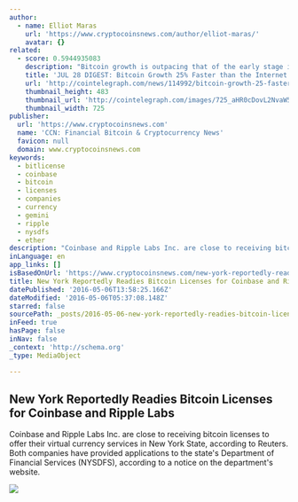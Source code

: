 ```yaml
---
author:
  - name: Elliot Maras
    url: 'https://www.cryptocoinsnews.com/author/elliot-maras/'
    avatar: {}
related:
  - score: 0.5944935083
    description: "Bitcoin growth is outpacing that of the early stage internet by almost 25%; an Estonian Angel List service will utilize Bitcoin's blockchain to secure its marketplace, and more top stories for July 28. In terms of investment, Bitcoin growth is outpacing that of the early stage internet by almost 25%, according to the latest figures compiled by IB Times UK."
    title: 'JUL 28 DIGEST: Bitcoin Growth 25% Faster than the Internet in 90s; Estonian Angel List Service Secures Marketplace with BTC Blockchain'
    url: 'http://cointelegraph.com/news/114992/bitcoin-growth-25-faster-than-the-internet-in-90s-estonian-angel-list-service-secures-marketplace-with-btc-blockchain'
    thumbnail_height: 483
    thumbnail_url: 'http://cointelegraph.com/images/725_aHR0cDovL2NvaW50ZWxlZ3JhcGguY29tL3N0b3JhZ2UvdXBsb2Fkcy92aWV3Lzk5MTkyNTk1NTE2YTJkMjFlYzE5NmJlZDM2MjYyNDQ1LnBuZw==.jpg'
    thumbnail_width: 725
publisher:
  url: 'https://www.cryptocoinsnews.com'
  name: 'CCN: Financial Bitcoin & Cryptocurrency News'
  favicon: null
  domain: www.cryptocoinsnews.com
keywords:
  - bitlicense
  - coinbase
  - bitcoin
  - licenses
  - companies
  - currency
  - gemini
  - ripple
  - nysdfs
  - ether
description: "Coinbase and Ripple Labs Inc. are close to receiving bitcoin licenses to offer their virtual currency services in New York State, according to Reuters. Both companies have provided applications to the state's Department of Financial Services (NYSDFS), according to a notice on the department's website."
inLanguage: en
app_links: []
isBasedOnUrl: 'https://www.cryptocoinsnews.com/new-york-reportedly-readies-bitlicense-approval-for-coinbase-and-ripple-labs/'
title: New York Reportedly Readies Bitcoin Licenses for Coinbase and Ripple Labs
datePublished: '2016-05-06T13:58:25.166Z'
dateModified: '2016-05-06T05:37:08.148Z'
starred: false
sourcePath: _posts/2016-05-06-new-york-reportedly-readies-bitcoin-licenses-for-coinbase-an.md
inFeed: true
hasPage: false
inNav: false
_context: 'http://schema.org'
_type: MediaObject

---
```

<article style=""><h1>New York Reportedly Readies Bitcoin Licenses for Coinbase and Ripple Labs</h1><p>Coinbase and Ripple Labs Inc. are close to receiving bitcoin licenses to offer their virtual currency services in New York State, according to Reuters. Both companies have provided applications to the state's Department of Financial Services (NYSDFS), according to a notice on the department's website.</p><img src="https://www.cryptocoinsnews.com/wp-content/uploads/2016/03/Bitcoin-coin.jpg" /></article>